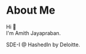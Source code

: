 <body >

# About Me

<p> Hi 👋 <br> I'm Amith Jayapraban. <br> </p>
SDE-I @ HashedIn by Deloitte. <p> 











